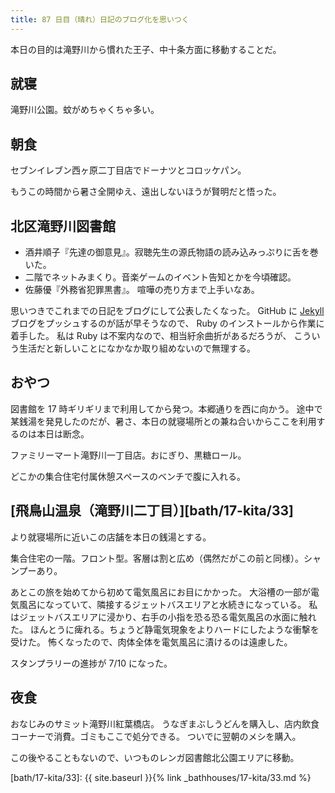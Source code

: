 ```yaml
---
title: 87 日目（晴れ）日記のブログ化を思いつく
---
```


本日の目的は滝野川から慣れた王子、中十条方面に移動することだ。

## 就寝

滝野川公園。蚊がめちゃくちゃ多い。

## 朝食

セブンイレブン西ヶ原二丁目店でドーナツとコロッケパン。

もうこの時間から暑さ全開ゆえ、遠出しないほうが賢明だと悟った。

## 北区滝野川図書館

* 酒井順子『先達の御意見』。寂聴先生の源氏物語の読み込みっぷりに舌を巻いた。
* 二階でネットみまくり。音楽ゲームのイベント告知とかを今頃確認。
* 佐藤優『外務省犯罪黒書』。
  喧嘩の売り方まで上手いなあ。

思いつきでこれまでの日記をブログにして公表したくなった。
GitHub に [Jekyll](https://github.com/jekyll/jekyll) ブログをプッシュするのが話が早そうなので、
Ruby のインストールから作業に着手した。
私は Ruby は不案内なので、相当紆余曲折があるだろうが、
こういう生活だと新しいことになかなか取り組めないので無理する。

## おやつ

図書館を 17 時ギリギリまで利用してから発つ。本郷通りを西に向かう。
途中で某銭湯を発見したのだが、暑さ、本日の就寝場所との兼ね合いからここを利用するのは本日は断念。

ファミリーマート滝野川一丁目店。おにぎり、黒糖ロール。

どこかの集合住宅付属休憩スペースのベンチで腹に入れる。

## [飛鳥山温泉（滝野川二丁目）][bath/17-kita/33]

より就寝場所に近いこの店舗を本日の銭湯とする。

集合住宅の一階。フロント型。客層は割と広め（偶然だがこの前と同様）。シャンプーあり。

あとこの旅を始めてから初めて電気風呂にお目にかかった。
大浴槽の一部が電気風呂になっていて、隣接するジェットバスエリアと水続きになっている。
私はジェットバスエリアに浸かり、右手の小指を恐る恐る電気風呂の水面に触れた。
ほんとうに痺れる。ちょうど静電気現象をよりハードにしたような衝撃を受けた。
怖くなったので、肉体全体を電気風呂に漬けるのは遠慮した。

スタンプラリーの進捗が 7/10 になった。

## 夜食

おなじみのサミット滝野川紅葉橋店。
うなぎまぶしうどんを購入し、店内飲食コーナーで消費。ゴミもここで処分できる。
ついでに翌朝のメシを購入。

この後やることもないので、いつものレンガ図書館北公園エリアに移動。

[bath/17-kita/33]: {{ site.baseurl }}{% link _bathhouses/17-kita/33.md %}
